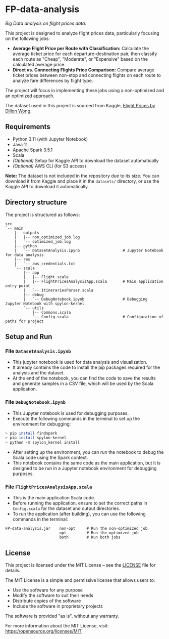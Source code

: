 # FP-data-analysis
*Big Data analysis on flight prices data.*

This project is designed to analyze flight prices data, particularly focusing on
the following jobs:

- **Average Flight Price per Route with Classification:** Calculate the average ticket price for each departure-destination pair, then classify each route as "Cheap", "Moderate", or "Expensive" based on the calculated average price.
- **Direct vs. Connecting Flights Price Comparison:**  Compare average ticket prices between non-stop and connecting flights on each route to analyze fare differences by flight type.

The project will focus in implementing these jobs using a non-optimized and an optimized approach.

The dataset used in this project is sourced from Kaggle, [Flight Prices by Dillon Wong](https://www.kaggle.com/datasets/dilwong/flightprices).

## Requirements

- Python 3.11 (with Jupyter Notebook)
- Java 11
- Apache Spark 3.5.1
- Scala
- *(Optional)* Setup for Kaggle API to download the dataset automatically
- *(Optional)* AWS CLI (for S3 access)

**Note:** The dataset is not included in the repository due to its size. You can download it from Kaggle and place it in the `datasets/` directory, or use the Kaggle API to download it automatically.

## Directory structure

The project is structured as follows:

```
src
`-- main
    |-- outputs
    |   |-- non_optimized_job.log
    |   `-- optimized_job.log
    |-- python
    |   `-- DatasetAnalysis.ipynb                   # Jupyter Notebook for data analysis
    |-- res
    |   `-- aws_credentials.txt
    `-- scala
        |-- app
        |   |-- Flight.scala
        |   |-- FlightPricesAnalysisApp.scala       # Main application entry point
        |   `-- ItinerariesParser.scala
        |-- debug
        |   `-- DebugNotebook.ipynb                 # Debugging Jupyter Notebook with spylon-kernel
        `-- utils
            |-- Commons.scala
            `-- Config.scala                        # Configuration of paths for project
```

## Setup and Run

### File `DatasetAnalysis.ipynb`
- This jupyter notebook is used for data analysis and visualization.
- It already contains the code to install the pip packages required for the analysis and the dataset.
- At the end of the notebook, you can find the code to save the results and generate samples in a CSV file, which will be used by the Scala application.

### File `DebugNotebook.ipynb`
- This Jupyter notebook is used for debugging purposes.
- Execute the following commands in the terminal to set up the environment for debugging:
```bash
> pip install findspark
> pip install spylon-kernel
> python -m spylon_kernel install
```
- After setting up the environment, you can run the notebook to debug the Scala code using the Spark context.
- This notebook contains the same code as the main application, but it is designed to be run in a Jupyter notebook environment for debugging purposes.

### File `FlightPricesAnalysisApp.scala`
- This is the main application Scala code.
- Before running the application, ensure to set the correct paths in `Config.scala` for the dataset and output directories.
- To run the application (after building), you can use the following commands in the terminal:
```
FP-data-analysis.jar    non-opt     # Run the non-optimized job
                        opt         # Run the optimized job
                        both        # Run both jobs
```

## License

This project is licensed under the MIT License – see the [LICENSE](./LICENSE) file for details.

The MIT License is a simple and permissive license that allows users to:

- Use the software for any purpose
- Modify the software to suit their needs
- Distribute copies of the software
- Include the software in proprietary projects

The software is provided "as is", without any warranty.

For more information about the MIT License, visit:  
https://opensource.org/licenses/MIT

